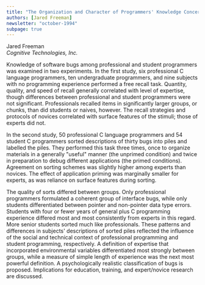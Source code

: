 ```yaml
---
title: "The Organization and Character of Programmers' Knowledge Concerning Software Bugs"
authors: [Jared Freeman]
newsletter: "october-1994"
subpage: true
---
```


Jared Freeman \
*Cognitive Technologies, Inc.*

Knowledge of software bugs among professional and student programmers was examined in two experiments. In the first study, six professional C language programmers, ten undergraduate programmers, and nine subjects with no programming experience performed a free recall task. Quantity, quality, and speed of recall generally correlated with level of expertise, though differences between professional and student programmers were not significant. Professionals recalled items in significantly larger groups, or chunks, than did students or naives, however. The recall strategies and protocols of novices correlated with surface features of the stimuli; those of experts did not.

In the second study, 50 professional C language programmers and 54 student C programmers sorted descriptions of thirty bugs into piles and labelled the piles. They performed this task three times, once to organize materials in a generally "useful" manner (the unprimed condition) and twice in preparation to debug different applications (the primed conditions). Agreement on sorting schemes was slightly higher among experts than novices. The effect of application priming was marginally smaller for experts, as was reliance on surface features during sorting.

The quality of sorts differed between groups. Only professional programmers formulated a coherent group of interface bugs, while only students differentiated between pointer and non-pointer data type errors. Students with four or fewer years of general plus C programming experience differed most and most consistently from experts in this regard. More senior students sorted much like professionals. These patterns and differences in subjects' descriptions of sorted piles reflected the influence of the social and technical context of professional programming and student programming, respectively. A definition of expertise that incorporated environmental variables differentiated most strongly between groups, while a measure of simple length of experience was the next most powerful definition. A psychologically realistic classification of bugs is proposed. Implications for education, training, and expert/novice research are discussed.
